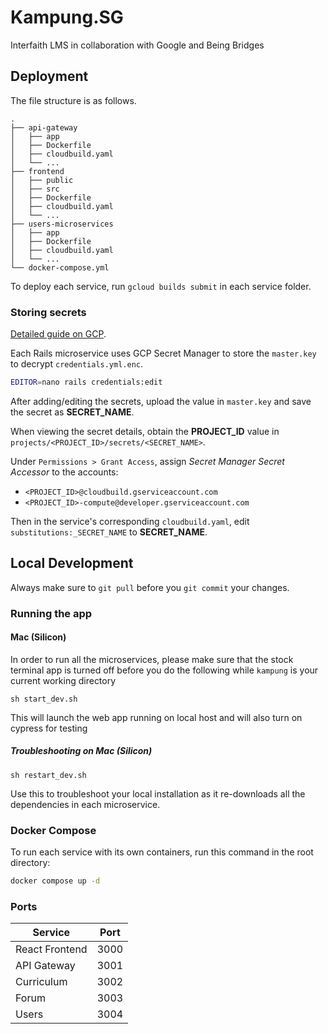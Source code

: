 # Kampung.SG

Interfaith LMS in collaboration with Google and Being Bridges

## Deployment

The file structure is as follows.

```text
.
├── api-gateway
│   ├── app
│   ├── Dockerfile
│   ├── cloudbuild.yaml
│   └── ...
├── frontend
│   ├── public
│   ├── src
│   ├── Dockerfile
│   ├── cloudbuild.yaml
│   └── ...
├── users-microservices
│   ├── app
│   ├── Dockerfile
│   ├── cloudbuild.yaml
│   └── ...
└── docker-compose.yml
```

To deploy each service, run `gcloud builds submit` in each service folder.

### Storing secrets

[Detailed guide on GCP](https://cloud.google.com/ruby/rails/run#store_secret_values_in).

Each Rails microservice uses GCP Secret Manager to store the `master.key` to decrypt `credentials.yml.enc`.

```sh
EDITOR=nano rails credentials:edit
```

After adding/editing the secrets, upload the value in `master.key` and save the secret as **SECRET_NAME**.

When viewing the secret details, obtain the **PROJECT_ID** value in `projects/<PROJECT_ID>/secrets/<SECRET_NAME>`.

Under `Permissions > Grant Access`, assign _Secret Manager Secret Accessor_ to the accounts:

- `<PROJECT_ID>@cloudbuild.gserviceaccount.com`
- `<PROJECT_ID>-compute@developer.gserviceaccount.com`

Then in the service's corresponding `cloudbuild.yaml`, edit `substitutions:_SECRET_NAME` to **SECRET_NAME**.

## Local Development

Always make sure to `git pull` before you `git commit` your changes.

### Running the app

#### Mac (Silicon)
In order to run all the microservices, please make sure that the stock terminal app is turned off before you do the following while `kampung` is your current working directory

```shell
sh start_dev.sh
```
  This will launch the web app running on local host and will also turn on cypress for testing

  ##### Troubleshooting on Mac (Silicon)

```shell
sh restart_dev.sh
```
  Use this to troubleshoot your local installation as it re-downloads all the dependencies in each microservice.

### Docker Compose

To run each service with its own containers, run this command in the root directory:

```sh
docker compose up -d
```

### Ports

| Service        | Port |
| -------------- | ---- |
| React Frontend | 3000 |
| API Gateway    | 3001 |
| Curriculum     | 3002 |
| Forum          | 3003 |
| Users          | 3004 |
